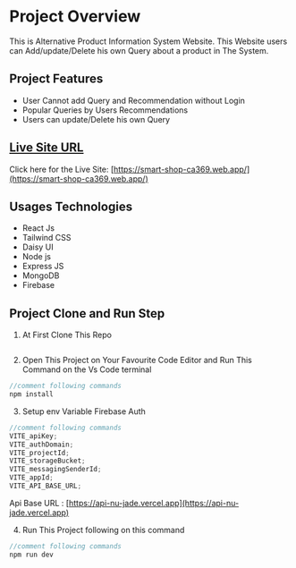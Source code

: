 # Project Overview

This is Alternative Product Information System Website. This Website users can Add/update/Delete his own Query about a product in The System.

## Project Features

- User Cannot add Query and Recommendation without Login
- Popular Queries by Users Recommendations
- Users can update/Delete his own Query

## [ Live Site URL](https://smart-shop-ca369.web.app/)

Click here for the Live Site: [https://smart-shop-ca369.web.app/](https://smart-shop-ca369.web.app/)

## Usages Technologies

- React Js
- Tailwind CSS
- Daisy UI
- Node js
- Express JS
- MongoDB
- Firebase

## Project Clone and Run Step

1. At First Clone This Repo

 <img src="https://i.postimg.cc/C1vK1D4H/shopcli1.png" alt="" />

2. Open This Project on Your Favourite Code Editor and Run This Command on the Vs Code terminal

```js
//comment following commands
npm install
```

3. Setup env Variable Firebase Auth

```js
//comment following commands
VITE_apiKey;
VITE_authDomain;
VITE_projectId;
VITE_storageBucket;
VITE_messagingSenderId;
VITE_appId;
VITE_API_BASE_URL;
```

Api Base URL : [https://api-nu-jade.vercel.app](https://api-nu-jade.vercel.app)

4. Run This Project following on this command

```js
//comment following commands
npm run dev
```
